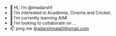 - 👋 Hi, I’m @imadarsh1
- 👀 I’m interested in Academia, Cinema and Cricket.
- 🌱 I’m currently learning AiMl
- 💞️ I’m looking to collaborate on ...
- 📫 ping me @adarshmala0@gmail.com

<!---
imadarsh1/imadarsh1 is a ✨ special ✨ repository because its `README.md` (this file) appears on your GitHub profile.
You can click the Preview link to take a look at your changes.
--->
